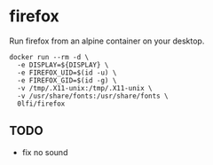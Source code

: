 # firefox

Run firefox from an alpine container on your desktop.

```
docker run --rm -d \
  -e DISPLAY=${DISPLAY} \
  -e FIREFOX_UID=$(id -u) \
  -e FIREFOX_GID=$(id -g) \
  -v /tmp/.X11-unix:/tmp/.X11-unix \
  -v /usr/share/fonts:/usr/share/fonts \
  0lfi/firefox
```

## TODO
- fix no sound
